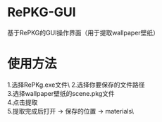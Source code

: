 # RePKG-GUI
基于RePKG的GUI操作界面（用于提取wallpaper壁纸）
# 使用方法
1.选择RePKg.exe文件\\
2.选择你要保存的文件路径\
3.选择wallpaper壁纸的scene.pkg文件\
4.点击提取\
5.提取完成后打开  ->  保存的位置  ->  materials\
